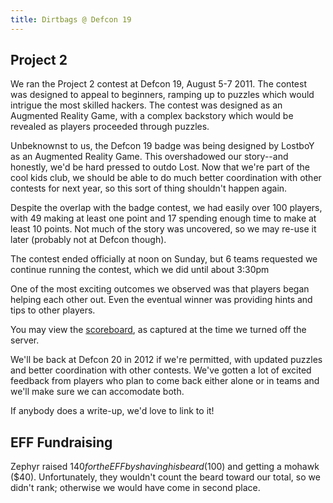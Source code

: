 ```yaml
---
title: Dirtbags @ Defcon 19
---
```


Project 2
---------

We ran the Project 2 contest at Defcon 19, August 5-7 2011.  The contest
was designed to appeal to beginners, ramping up to puzzles which would
intrigue the most skilled hackers.  The contest was designed as an
Augmented Reality Game, with a complex backstory which would be revealed
as players proceeded through puzzles.

Unbeknownst to us, the Defcon 19 badge was being designed by LostboY
as an Augmented Reality Game.  This overshadowed our story--and
honestly, we'd be hard pressed to outdo Lost.  Now that we're part of
the cool kids club, we should be able to do much better coordination
with other contests for next year, so this sort of thing shouldn't
happen again.

Despite the overlap with the badge contest, we had easily over 100
players, with 49 making at least one point and 17 spending enough time
to make at least 10 points.  Not much of the story was uncovered, so we
may re-use it later (probably not at Defcon though).

The contest ended officially at noon on Sunday, but 6 teams requested we
continue running the contest, which we did until about 3:30pm

One of the most exciting outcomes we observed was that players began
helping each other out.  Even the eventual winner was providing hints
and tips to other players.

You may view the [scoreboard](scoreboard.html), as captured at the time
we turned off the server.

We'll be back at Defcon 20 in 2012 if we're permitted, with updated
puzzles and better coordination with other contests.  We've gotten a lot
of excited feedback from players who plan to come back either alone or
in teams and we'll make sure we can accomodate both.

If anybody does a write-up, we'd love to link to it!


EFF Fundraising
---------------

Zephyr raised $140 for the EFF by shaving his beard ($100) and getting
a mohawk ($40).  Unfortunately, they wouldn't count the beard toward
our total, so we didn't rank; otherwise we would have come in second
place.
